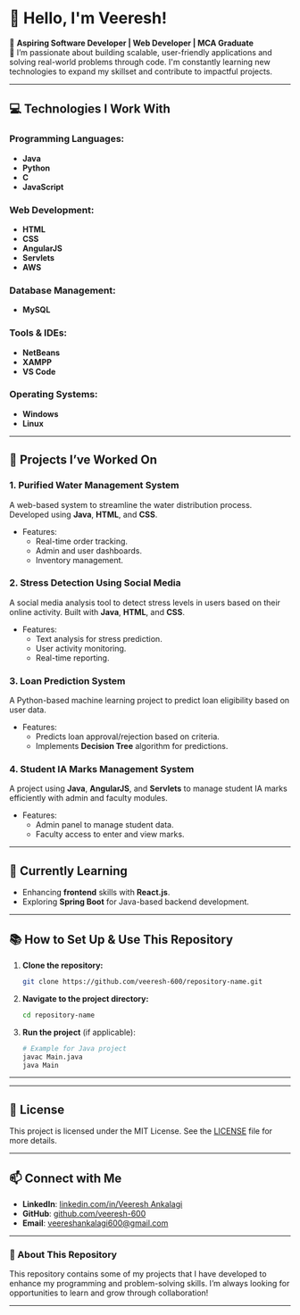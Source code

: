# 👋 Hello, I'm Veeresh! 

🚀 **Aspiring Software Developer | Web Developer | MCA Graduate**  
🎯 I’m passionate about building scalable, user-friendly applications and solving real-world problems through code. I'm constantly learning new technologies to expand my skillset and contribute to impactful projects.

---

## 💻 Technologies I Work With

### Programming Languages:
- **Java**
- **Python**
- **C**
- **JavaScript**

### Web Development:
- **HTML**
- **CSS**
- **AngularJS**
- **Servlets**
- **AWS**

### Database Management:
- **MySQL**

### Tools & IDEs:
- **NetBeans**
- **XAMPP**
- **VS Code**

### Operating Systems:
- **Windows**
- **Linux**

---

## 🌟 Projects I’ve Worked On

### 1. **Purified Water Management System**  
A web-based system to streamline the water distribution process. Developed using **Java**, **HTML**, and **CSS**.

- Features:  
  - Real-time order tracking.
  - Admin and user dashboards.
  - Inventory management.

### 2. **Stress Detection Using Social Media**  
A social media analysis tool to detect stress levels in users based on their online activity. Built with **Java**, **HTML**, and **CSS**.

- Features:  
  - Text analysis for stress prediction.
  - User activity monitoring.
  - Real-time reporting.

### 3. **Loan Prediction System**  
A Python-based machine learning project to predict loan eligibility based on user data.

- Features:  
  - Predicts loan approval/rejection based on criteria.
  - Implements **Decision Tree** algorithm for predictions.

### 4. **Student IA Marks Management System**  
A project using **Java**, **AngularJS**, and **Servlets** to manage student IA marks efficiently with admin and faculty modules.

- Features:  
  - Admin panel to manage student data.
  - Faculty access to enter and view marks.

---

## 🌱 Currently Learning

- Enhancing **frontend** skills with **React.js**.
- Exploring **Spring Boot** for Java-based backend development.

---

## 📚 How to Set Up & Use This Repository

1. **Clone the repository:**
    ```bash
    git clone https://github.com/veeresh-600/repository-name.git
    ```
2. **Navigate to the project directory:**
    ```bash
    cd repository-name
    ```
3. **Run the project** (if applicable):
    ```bash
    # Example for Java project
    javac Main.java
    java Main
    ```

---

---

## 📝 License

This project is licensed under the MIT License. See the [LICENSE](LICENSE) file for more details.

---

## 📫 Connect with Me

- **LinkedIn**: [linkedin.com/in/Veeresh Ankalagi]([https://www.linkedin.com/in/veeresh](https://www.linkedin.com/in/veeresh-ankalagi-b5127024))
- **GitHub**: [github.com/veeresh-600](https://github.com/veeresh-600)
- **Email**: [veereshankalagi600@gmail.com](mailto:veereshankalagi600@gmail.com)

---

### 👀 About This Repository

This repository contains some of my projects that I have developed to enhance my programming and problem-solving skills. I’m always looking for opportunities to learn and grow through collaboration!

---

